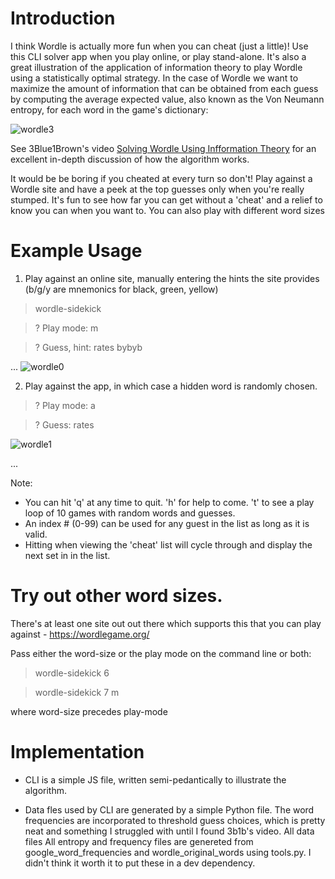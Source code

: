 # Introduction

I think Wordle is actually more fun when you can cheat (just a little)! Use this CLI solver app when you play online, or play stand-alone. It's also a great illustration of the application of information theory to play Wordle using a statistically optimal strategy. In the case of Wordle we want to maximize the amount of information that can be obtained from each guess by computing the average expected value, also known as the Von Neumann entropy, for each word in the game's dictionary:

![wordle3](https://user-images.githubusercontent.com/88779001/210249127-dda88378-8f22-40a4-be2f-ec5208492b25.png)

See 3Blue1Brown's video [Solving Wordle Using Infformation Theory](https://youtu.be/v68zYyaEmEA) for an excellent in-depth discussion of how the algorithm works. 

It would be be boring if you cheated at every turn so don't! Play against a Wordle site and have a peek at the top guesses only when you're really stumped.  It's fun to see how far you can get without a 'cheat' and a relief to know you can when you want to. You can also play with different word sizes

# Example Usage

1) Play against an online site, manually entering the hints the site provides (b/g/y are mnemonics for black, green, yellow)

> wordle-sidekick

>? Play mode: m

>? Guess, hint: rates bybyb

...
![wordle0](https://user-images.githubusercontent.com/88779001/210251566-f1755de3-040e-4f8f-b59a-3552ed04357a.gif)



2) Play against the app, in which case a hidden word is randomly chosen.

>? Play mode: a

>? Guess: rates

![wordle1](https://user-images.githubusercontent.com/88779001/210252035-1b5f9d34-6d3d-4377-9d98-14a8c2a68acc.gif)

...

Note:

- You can hit 'q' at any time to quit. 'h' for help to come. 't' to see a play loop of 10 games with random words and guesses. 
- An index # (0-99) can be used for any guest in the list as long as it is valid. 
- Hitting <return> when viewing the 'cheat' list will cycle through and display the next set in in the list.


# Try out other word sizes. 

There's at least one site out out there which supports this that you can play against - https://wordlegame.org/

Pass either the word-size or the play mode on the command line or both:

> wordle-sidekick 6

> wordle-sidekick 7 m

where word-size precedes play-mode

# Implementation

- CLI is a simple JS file, written semi-pedantically to illustrate the algorithm. 

- Data fles used by CLI are generated by a simple Python file. The word frequencies are incorporated to threshold guess choices, which is pretty neat and something I struggled with until I found 3b1b's video. All data files All entropy and frequency files are genereted from google_word_frequencies and wordle_original_words using tools.py. I didn't think it worth it to put these in a dev dependency.



















